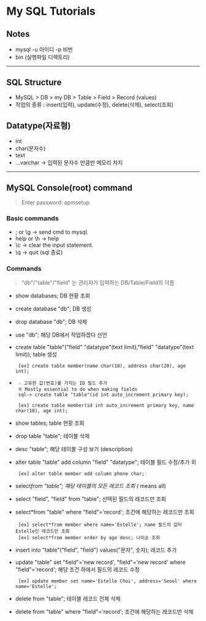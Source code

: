 # My SQL Tutorials

## Notes
* mysql -u 아이디 -p 비번
* bin (실행파일 디렉토리)

---

## SQL Structure
* MySQL > DB > my DB > Table > Field > Record (values)
* 작업의 종류  : insert(입력), update(수정), delete(삭제), select(조회)


## Datatype(자료형)
* int
* char(문자수)
* text
* ...varchar -> 입력된 문자수 만큼만 메모리 차지

---

## MySQL Console(root) command
> Enter password: apmsetup


### Basic commands
* ; or \g → send cmd to mysql.
* help or \h → help
* \c → clear the input statement.
* \q → quit (sql 종료)


### Commands

> "db"/"table"/"field" 는 관리자가 입력하는 DB/Table/Field의 이름 

* show databases; DB 현황 조회
* create database "db"; DB 생성
* drop database "db"; DB 삭제
* use "db"; 해당 DB에서 작업하겠다 선언

* create table "table"("field" "datatype"(text limit),"field" "datatype"(text limit)); table 생성

       [ex] create table member(name char(10), address char(20), age int);

* 
       ☆ 고유한 값(번호)를 가지는 ID 필드 추가
       ※ Mostly essential to do when making fields
       sql-> create table "table"(id int auto_increment primary key);
       
       [ex] create table member(id int auto_increment primary key, name char(10), age int);

* show tables; table 현황 조회
* drop table "table"; 테이블 삭제
* desc "table"; 해당 테이블 구성 보기 (description)
* alter table "table" add column "field" "datatype"; 테이블 필드 수정/추가 외

       [ex] alter table member add column phone char;

* select*from "table"; 해당 테이블의 모든 레코드 조회 (* means all)
* select "field", "field" from "table"; 선택된 필드의 레코드만 조회
* select*from "table" where "field"='record'; 조건에 해당하는 레코드만 조회

       [ex] select*from member where name='Estelle'; name 필드의 값이 Estelle인 레코드만 조회
       [ex] select*from member order by age desc; 나이순 조회

* insert into "table"("field", "field") values("문자", 숫자); 레코드 추가
* update "table" set "field"='new record', "field"='new record' where "field"='record'; 해당 조건 하에서 필드의 레코드 수정

       [ex] update member set name='Estelle Choi', address='Seoul' where name='Estelle';

* delete from "table"; 테이블 레코드 전체 삭제
* delete from "table" where "field"='record'; 조건에 해당하는 레코드만 삭제

